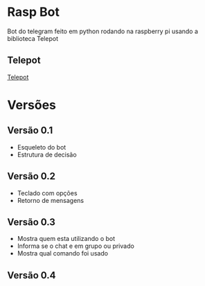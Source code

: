 # Rasp Bot
Bot do telegram feito em python rodando na raspberry pi usando a biblioteca Telepot

## Telepot
[Telepot](https://github.com/nickoala/telepot)

# Versões
## Versão 0.1
* Esqueleto do bot
* Estrutura de decisão

## Versão 0.2
* Teclado com opções 
* Retorno de mensagens 

## Versão 0.3
* Mostra quem esta utilizando o bot
* Informa se o chat e em grupo ou privado
* Mostra qual comando foi usado

## Versão 0.4

